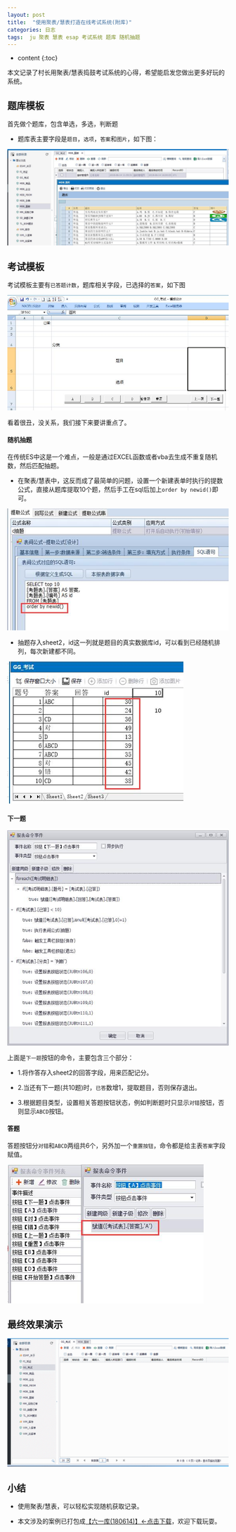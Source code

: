 ```yaml
---
layout: post
title:  "使用聚表/慧表打造在线考试系统(附库)"
categories: 日志
tags:  ju 聚表 慧表 esap 考试系统 题库 随机抽题
---
```


* content
{:toc}

本文记录了村长用聚表/慧表捣鼓考试系统的心得，希望能启发您做出更多好玩的系统。

## 题库模板
首先做个题库，包含单选，多选，判断题

* 题库表主要字段是`题目`，`选项`，`答案`和`图片`，如下图：

![](/img/ju2-1.jpg)

## 考试模板
考试模板主要有`已答题计数`，题库相关字段，已选择的`答案`，如下图

![](/img/ju2-2.jpg)

看着很丑，没关系，我们接下来要讲重点了。

#### 随机抽题
在传统ES中这是一个难点，一般是通过EXCEL函数或者vba去生成不重复随机数，然后匹配抽题。

* 在聚表/慧表中，这反而成了最简单的问题，设置一个新建表单时执行的提数公式，直接从题库提取10个题，然后手工在sql后加上`order by newid()`即可。

![](/img/ju2-3.jpg)

* 抽题存入sheet2，id这一列就是题目的真实数据库id，可以看到已经随机排列，每次新建都不同。

![](/img/ju2-4.jpg)

#### 下一题
![](/img/ju2-5.jpg)

上面是`下一题`按钮的命令，主要包含三个部分：

* 1.将作答存入sheet2的回答字段，用来匹配记分。

* 2.当还有下一题(共10题)时，`已答`数增1，提取题目，否则保存退出。

* 3.根据题目类型，设置相关答题按钮状态，例如判断题时只显示`对错`按钮，否则显示`ABCD`按钮。

#### 答题
答题按钮分`对错`和`ABCD`两组共6个，另外加一个`重置按钮`，命令都是给主表`答案`字段赋值。

![](/img/ju2-6.jpg)

## 最终效果演示
![](/img/ju2-7.gif)

## 小结
* 使用聚表/慧表，可以轻松实现随机获取记录。

* 本文涉及的案例已打包成[【六一库(180614)】←点击下载](/files/61data180614.zip)，欢迎下载玩耍。